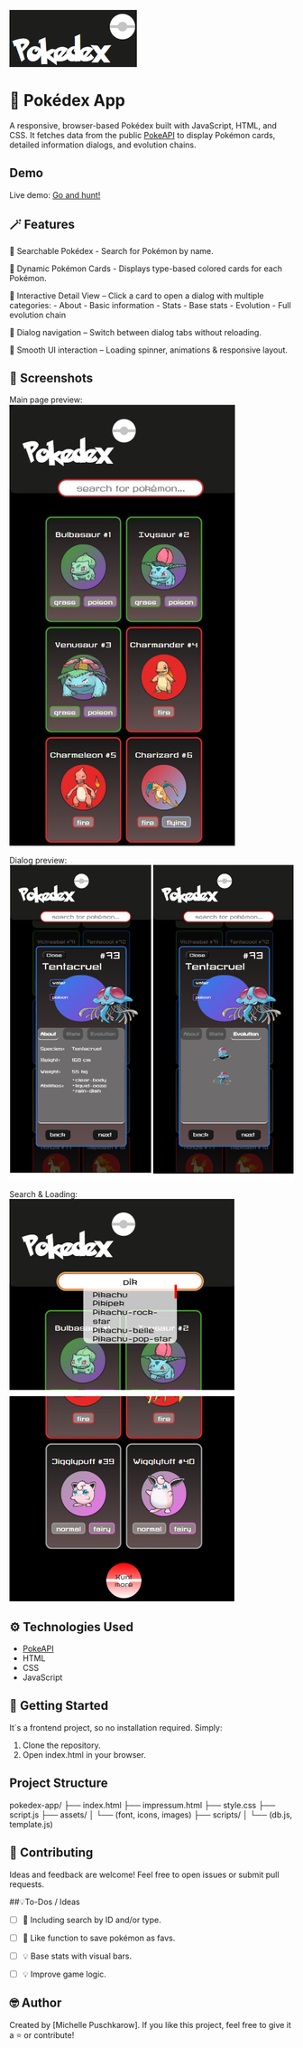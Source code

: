 ![Game Logo](./assets/img/pokedex-logo.png)

# 🥙 Pokédex App

A responsive, browser-based Pokédex built with JavaScript, HTML, and CSS. It fetches data from the public [PokeAPI](https://pokeapi.co/about) to display Pokémon cards, detailed information dialogs, and evolution chains.

## Demo

Live demo: [Go and hunt!](https://michelle-bit-web.github.io/pokedex)

## 🪄 Features

🔎 Searchable Pokédex - Search for Pokémon by name.

🎨 Dynamic Pokémon Cards - Displays type-based colored cards for each Pokémon.

🫳 Interactive Detail View – Click a card to open a dialog with multiple categories:
    - About - Basic information
    - Stats - Base stats
    - Evolution - Full evolution chain 

🧭 Dialog navigation – Switch between dialog tabs without reloading.

🧩 Smooth UI interaction – Loading spinner, animations & responsive layout. 

## 📸 Screenshots

Main page preview:
![App Board](./assets/img/preview-mobile.png)

Dialog preview:
![App Board](./assets/img/preview-dialog.png)

Search & Loading:
![App Board](./assets/img/preview-search+loading.png)

## ⚙️ Technologies Used

- [PokeAPI](https://pokeapi.co/about)
- HTML
- CSS
- JavaScript

## 🚀 Getting Started

It´s a frontend project, so no installation required. Simply:

1. Clone the repository.
2. Open index.html in your browser.

## Project Structure
pokedex-app/
├── index.html
├── impressum.html
├── style.css
├── script.js
├── assets/
│   └── (font, icons, images)
├── scripts/
│   └── (db.js, template.js)

## 🤝 Contributing

Ideas and feedback are welcome! Feel free to open issues or submit pull requests.

##💡To-Dos / Ideas

- [ ] 📍 Including search by ID and/or type.

- [ ] 🩷 Like function to save pokémon as favs.

- [ ] 💡 Base stats with visual bars.

- [ ] 💡 Improve game logic.
   
## 🤓 Author

Created by [Michelle Puschkarow].
If you like this project, feel free to give it a ⭐️ or contribute!


